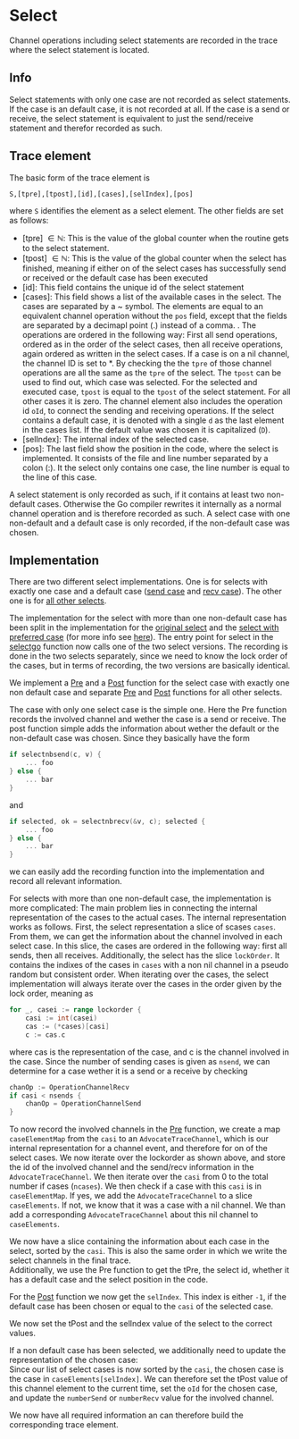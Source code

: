 # Select

Channel operations including select statements are recorded in the trace where the select statement is located.

## Info
Select statements with only one case are not recorded as select statements. If the case is an default case, it is not recorded at all. If the case is a send or receive, the select statement is equivalent to just the send/receive statement and therefor recorded as such.


## Trace element
The basic form of the trace element is
```
S,[tpre],[tpost],[id],[cases],[selIndex],[pos]
```
where `S` identifies the element as a select element.
The other fields are set as follows:
- [tpre] $\in \mathbb N$: This is the value of the global counter when the routine gets to the select statement.
- [tpost] $\in \mathbb N$: This is the value of the global counter when the select has finished, meaning if either on of the select cases has successfully send or received or the default case has been executed
- [id]: This field contains the unique id of the select statement
- [cases]: This field shows a list of the available cases in the select. The
cases are separated by a ~ symbol. The elements are equal to an equivalent
channel operation without the `pos` field, except that the fields are separated
by a decimapl point (.) instead of a comma. . The operations are ordered in the following way: First all send
operations, ordered as in the order of the select cases, then all receive operations,
again ordered as written in the select cases. If a case is on a nil channel, the channel ID is set to *.
By checking the the `tpre` of those channel operations are
all the same as the `tpre` of the select. The `tpost` can be used to find out,
which case was selected. For the selected and executed case, `tpost` is equal
to the `tpost` of the select statement. For all other cases it is zero. The channel
element also includes the operation id `oId`, to connect the sending and
receiving operations. If the
select contains a default case, it is denoted with a single `d` as the last
element in the cases list. If the default value was chosen it is capitalized (`D`).
- [selIndex]: The internal index of the selected case.
- [pos]: The last field show the position in the code, where the select is implemented. It consists of the file and line number separated by a colon (:). It the select only contains one case, the line number is
equal to the line of this case.

A select statement is only recorded as such, if it contains at least two non-default cases. Otherwise the Go compiler rewrites it
internally as a normal channel operation and is therefore recorded as such. A select case with one non-default and a default case is
only recorded, if the non-default case was chosen.

## Implementation
There are two different select implementations. One is for selects with exactly one case and a default case ([send case](../../go-patch/src/runtime/chan.go#L990) and [recv case](../../go-patch/src/runtime/chan.go#L1057)). The other one is for [all other selects](../../go-patch/src/runtime/select.go#L123).

The implementation for the select with more than one non-default case has been split in the implementation for the [original select](../../go-patch/src/runtime/select.go#L629) and the [select with preferred case](../../go-patch/src/runtime/select.go#L151) (for more info see [here](../replay.md#select)). The entry point for select in the [selectgo](../../go-patch/src/runtime/select.go#L123) function now calls one of the two select versions. The recording is done in the two selects separately, since we need to know the lock order of the cases, but in terms of recording, the two versions are basically identical.

We implement a [Pre](../../go-patch/src/runtime/advocate_trace_select.go#L187) and a [Post](../../go-patch/src/runtime/advocate_trace_select.go#L231) function for the select case with exactly one non default case and separate [Pre](../../go-patch/src/runtime/advocate_trace_select.go#L25) and [Post](../../go-patch/src/runtime/advocate_trace_select.go#L122) functions for all other selects.

The case with only one select case is the simple one. Here the Pre function records the involved channel and wether the case is a send or receive. The post function simple adds the information about wether the default or the non-default case was chosen. Since they basically have the form
```go
if selectnbsend(c, v) {
	... foo
} else {
	... bar
}
```

and

```go
if selected, ok = selectnbrecv(&v, c); selected {
	... foo
} else {
	... bar
}
```
we can easily add the recording function into the implementation and record all relevant information.

For selects with more than one non-default case, the implementation is more complicated: The main problem lies in connecting the internal representation of the cases to the actual cases.
The internal representation works as follows. First, the select representation a slice of scases `cases`. From them, we can get the information about the channel involved in each select case.
In this slice, the cases are ordered in the following way: first all sends, then all receives.
Additionally, the select has the slice `lockOrder`. It contains the indixes of the cases in `cases` with a non nil channel in a pseudo random but consistent order. When iterating over the cases, the select
implementation will always iterate over the cases in the order given by the lock order, meaning as
```go
for _, casei := range lockorder {
	casi := int(casei)
	cas := (*cases)[casi]
	c := cas.c
```
where cas is the representation of the case, and c is the channel involved in the case.
Since the number of sending cases is given as `nsend`, we can determine for a case wether
it is a send or a receive by checking
```go
chanOp := OperationChannelRecv
if casi < nsends {
	chanOp = OperationChannelSend
}
```
To now record the involved channels in the [Pre](../../go-patch/src/runtime/advocate_trace_select.go#L36)
function, we create a map `caseElementMap` from the `casi` to an `AdvocateTraceChannel`, which is our
internal representation for a channel event, and therefore for on of the select cases.
We now iterate over the lockorder as shown above, and store the id of the
involved channel and the send/recv information in the `AdvocateTraceChannel`.
We then iterate over the `casi` from 0 to the total number if cases (`ncases`). We
then check if a case with this `casi` is in `caseElementMap`.
If yes, we add the `AdvocateTraceChannel` to a slice `caseElements`.
If not, we know that it was a case with a nil channel. We than add
a corresponding `AdvocateTraceChannel` about this nil channel to `caseElements`.

We now have a slice containing the information about each case in the select,
sorted by the `casi`. This is also the same order in which we write
the select channels in the final trace.\
Additionally, we use the Pre function to get the tPre, the select id,
whether it has a default case and the select position in the code.

For the [Post](../../go-patch/src/runtime/advocate_trace_select.go#L127)
function we now get the `selIndex`. This index is either `-1`, if the default
case has been chosen or equal to the `casi` of the selected case.

We now set the tPost and the selIndex value of the select to the correct values.

If a non default case has been selected, we additionally need to update
the representation of the chosen case:\
Since our list of select cases is now sorted by the `casi`, the chosen
case is the case in `caseElements[selIndex]`. We can therefore
set the tPost value of this channel element to the current time,
set the `oId` for the chosen case, and update the `numberSend` or `numberRecv`
value for the involved channel.

We now have all required information an can therefore build the corresponding
trace element.


